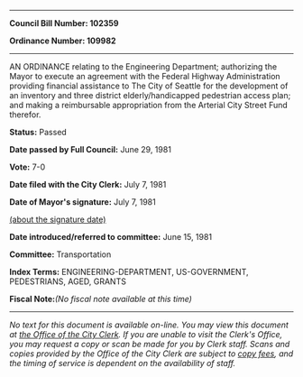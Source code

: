 

********

**Council Bill Number: 102359**
   
**Ordinance Number: 109982**
********

 AN ORDINANCE relating to the Engineering Department; authorizing the Mayor to execute an agreement with the Federal Highway Administration providing financial assistance to The City of Seattle for the development of an inventory and three district elderly/handicapped pedestrian access plan; and making a reimbursable appropriation from the Arterial City Street Fund therefor.

**Status:** Passed
   
**Date passed by Full Council:** June 29, 1981
   
**Vote:** 7-0
   
**Date filed with the City Clerk:** July 7, 1981
   
**Date of Mayor's signature:** July 7, 1981
   
[(about the signature date)](/~public/approvaldate.htm)
   
   
   
**Date introduced/referred to committee:** June 15, 1981
   
**Committee:** Transportation
   
   
**Index Terms:** ENGINEERING-DEPARTMENT, US-GOVERNMENT, PEDESTRIANS, AGED, GRANTS

**Fiscal Note:**_(No fiscal note available at this time)_
********

_No text for this document is available on-line. You may view this document at [the Office of the City Clerk](http://www.seattle.gov/leg/clerk/contactUs.htm). If you are unable to visit the Clerk's Office, you may request a copy or scan be made for you by Clerk staff. Scans and copies provided by the Office of the City Clerk are subject to [copy fees](http://clerk.seattle.gov/~public/clerkfees.htm), and the timing of service is dependent on the availability of staff._

